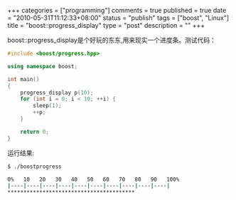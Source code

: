 +++
categories = ["programming"]
comments = true
published = true
date = "2010-05-31T11:12:33+08:00"
status = "publish"
tags = ["boost", "Linux"]
title = "boost::progress_display"
type = "post"
description = ""
+++


boost::progress_display是个好玩的东东,用来现实一个进度条。测试代码：

```cpp
#include <boost/progress.hpp>

using namespace boost;

int main()
{
    progress_display p(10);     
    for (int i = 0; i < 10; ++i) {
        sleep(1);
        ++p;
    }

    return 0;
}
```

运行结果:

```sh
$ ./boostprogress

0%   10   20   30   40   50   60   70   80   90   100%
|----|----|----|----|----|----|----|----|----|----|
****************************************
```
<!--more-->